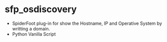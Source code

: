 # sfp_osdiscovery
- SpiderFoot plug-in for show the Hostname, IP and Operative System by writting a domain.
- Python Vanilla Script
